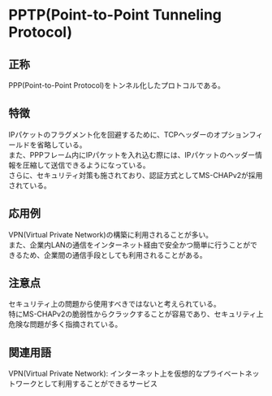 

# PPTP(Point-to-Point Tunneling Protocol)
## 正称
PPP(Point-to-Point Protocol)をトンネル化したプロトコルである。  
## 特徴
IPパケットのフラグメント化を回避するために、TCPヘッダーのオプションフィールドを省略している。  
また、PPPフレーム内にIPパケットを入れ込む際には、IPパケットのヘッダー情報を圧縮して送信できるようになっている。  
さらに、セキュリティ対策も施されており、認証方式としてMS-CHAPv2が採用されている。  
## 応用例
VPN(Virtual Private Network)の構築に利用されることが多い。  
また、企業内LANの通信をインターネット経由で安全かつ簡単に行うことができるため、企業間の通信手段としても利用されることがある。  
## 注意点
セキュリティ上の問題から使用すべきではないと考えられている。  
特にMS-CHAPv2の脆弱性からクラックすることが容易であり、セキュリティ上危険な問題が多く指摘されている。  
## 関連用語
VPN(Virtual Private Network): インターネット上を仮想的なプライベートネットワークとして利用することができるサービス